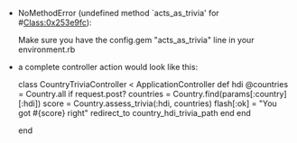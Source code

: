 * NoMethodError (undefined method `acts\_as\_trivia' for #<Class:0x253e9fc>):

  Make sure you have the config.gem "acts\_as\_trivia" line in your environment.rb

* a complete controller action would look like this:
  
  class CountryTriviaController < ApplicationController
    def hdi
      @countries = Country.all
      if request.post?
        countries = Country.find(params[:country][:hdi])
        score = Country.assess_trivia(:hdi, countries)
        flash[:ok] = "You got #{score} right"
        redirect_to country_hdi_trivia_path
      end
    end

  end
  